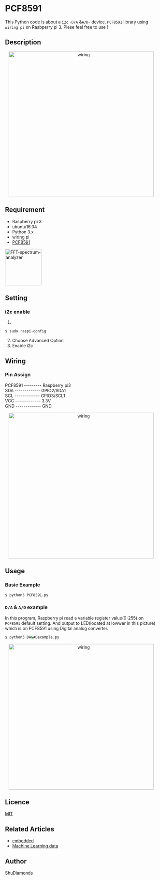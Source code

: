 # PCF8591
This Python code is about a `i2c` -`D/A` &amp;`A/D`- device, `PCF8591` library using `wiring pi` on Rasbperry pi 3. Plese feel free to use !

## Description
<p align="center"> 
<img  src="https://github.com/ShuDiamonds/PCF8591/blob/master/image/da%26ad%20example.gif" width="480px"  title="wiring">
</p>
  
## Requirement  
* Raspberry pi 3  
* ubuntu16.04  
* Python 3.x  
* wiring pi  
* [PCF8591](https://www.amazon.co.jp/gp/product/B00BXX4UWC/ref=oh_aui_detailpage_o07_s00?ie=UTF8&psc=1)  
  
<p align="left"> 
<img  src="https://github.com/ShuDiamonds/PCF8591/blob/master/image/pcf8591.jpg" width="120px"  title="FFT-spectrum-analyzer">

## Setting
### i2c enable
1.
```bash
$ sudo raspi-config
```
2. Choose Advanced Option 
3. Enable i2c

## Wiring
### Pin Assign  
PCF8591 --------- Raspberry pi3  
SDA ------------- GPIO2/SDA1  
SCL ------------- GPIO3/SCL1  
VCC ------------- 3.3V  
GND ------------- GND  


<p align="center"> 
<img  src="https://github.com/ShuDiamonds/PCF8591/blob/master/image/IMG_20180926_112731.jpg" width="480px"  title="wiring">
</p>

## Usage
### Basic Example
```bash
$ python3 PCF8591.py
```
### `D/A` & `A/D` example
In this program, Raspberry pi read a variable register value(0-255) on `PCF8591` default setting. And 
output to LED(located at lowwer in this picture) which is on PCF8591 using Digital analog converter.
```bash
$ python3 DA&ADexample.py
```
<p align="center"> 
<img  src="https://github.com/ShuDiamonds/PCF8591/blob/master/image/da%26ad%20example.gif" width="480px"  title="wiring">
</p>

## Licence

  [MIT](https://github.com/tcnksm/tool/blob/master/LICENCE)

## Related Articles
* [embedded](https://github.com/topics/shu-embedded-systems)
* [Machine Learning data](https://github.com/topics/shu-machine-learning-data)

## Author
  [ShuDiamonds](https://github.com/ShuDiamonds)
